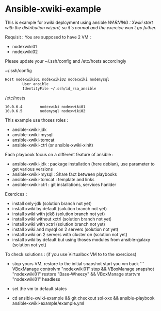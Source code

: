 # Ansible-xwiki-example

This is  example for xwiki deployment using ansible
_WARNING : Xwiki start with the distribution wizard, so it's normal and the exercice won't go futher._

Requisit : 
You are supposed to have 2 VM :

 - nodexwiki01
 - nodexwiki02

Please update your ~/.ssh/config and /etc/hosts accordingly


~/.ssh/config

```bash
Host nodexwiki01 nodexwiki02 nodexwiki nodemysql
        User ansible
        IdentityFile ~/.ssh/id_rsa_ansible
```

/etc/hosts        

```
10.0.6.4        nodexwiki nodexwiki01
10.0.6.5        nodemysql nodexwiki02
```

This example use thoses roles :
- ansible-xwiki-jdk 
- ansible-xwiki-mysql
- ansible-xwiki-tomcat
- ansible-xwiki-ctrl (or ansible-xwiki-xinit)

Each playbook focus on a different feature of ansible :
 - ansible-xwiki-jdk : package installation (here debian), use parameter to get various versions
 - ansible-xwiki-mysql : Share fact between playbooks
 - ansible-xwiki-tomcat : template and links
 - ansible-xwiki-ctrl : git installations, services hanlder

Exercices :
 - install only-jdk (solution branch not yet)
 - install xwiki by default (solution branch not yet)
 - install xwiki with jdk8 (solution branch not yet)
 - install xwiki without xctrl (solution branch not yet)
 - install xwiki with xctrl (solution branch not yet)
 - install xwiki and mysql on 2 servers (solution not yet)
 - install xwiki on 2 servers with cluster on (solution not yet)
 - install xwiki by default but using thoses modules from ansible-galaxy (solution not yet)

To check solutions :
(if you use Virtualbox VM to to the exercices)
 - stop yours VM, restore to the initial snapshot start you vm back
 ''' VBoxManage controlvm "nodexwiki01" stop && VBoxManage snapshot "nodexwiki01" restore "Base-Wheezy" && VBoxManage startvm "nodexwiki01" headless  
 
 - set the vm to default states 
 - cd ansible-xwiki-example && git checkout sol-xxx && ansible-playbook ansible-xwiki-example/example.yml


